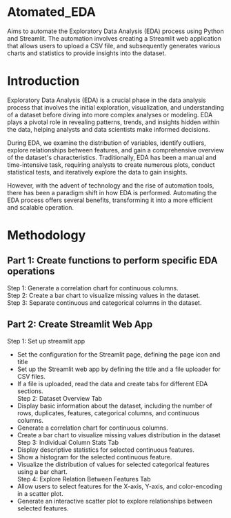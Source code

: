 # Atomated_EDA
Aims to automate the Exploratory Data Analysis (EDA) process using Python and Streamlit.  The automation involves creating a Streamlit web application that allows users to upload a CSV file, and subsequently generates various charts and statistics to provide insights into the dataset.
# Introduction
Exploratory Data Analysis (EDA) is a crucial phase in the data analysis process that involves the initial exploration, visualization, and understanding of a dataset before diving into more complex analyses or modeling. EDA plays a pivotal role in revealing patterns, trends, and insights hidden within the data, helping analysts and data scientists make informed decisions.

During EDA, we examine  the distribution of variables, identify outliers, explore relationships between features, and gain a comprehensive overview of the dataset's characteristics. Traditionally, EDA has been a manual and time-intensive task, requiring analysts to create numerous plots, conduct statistical tests, and iteratively explore the data to gain insights.

However, with the advent of technology and the rise of automation tools, there has been a paradigm shift in how EDA is performed. Automating the EDA process offers several benefits, transforming it into a more efficient and scalable operation.
# Methodology
## Part 1: Create functions to perform specific EDA operations
Step 1:  Generate a correlation chart for continuous columns.<br>
Step 2: Create a bar chart to visualize missing values in the dataset.<br>
Step 3: Separate continuous and categorical columns in the dataset.<br>
## Part 2: Create Streamlit Web App<br>
Step 1: Set up streamlit app  <br>
- Set the configuration for the Streamlit page, defining the page icon and title  <br>
- Set up the Streamlit web app by defining the title and a file uploader for CSV files.  <br>
- If a file is uploaded, read the data and create tabs for different EDA sections.  <br>
Step 2: Dataset Overview Tab  <br>
- Display basic information about the dataset, including the number of rows, duplicates, features, categorical columns, and continuous columns.  <br>
- Generate a correlation chart for continuous columns.  <br>
- Create a bar chart to visualize missing values distribution in the dataset  <br>
Step 3: Individual Column Stats Tab  <br>
- Display descriptive statistics for selected continuous features.  <br>
- Show a histogram for the selected continuous feature.  <br>
- Visualize the distribution of values for selected categorical features using a bar chart.  <br>
Step 4: Explore Relation Between Features Tab  <br>
- Allow users to select features for the X-axis, Y-axis, and color-encoding in a scatter plot.  <br>
- Generate an interactive scatter plot to explore relationships between selected features.  <br>







